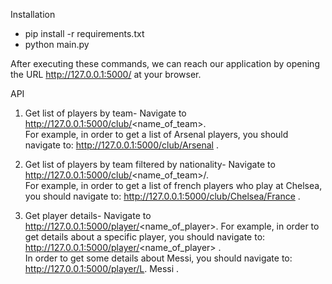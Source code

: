 Installation

- pip install -r requirements.txt
- python main.py

After executing these commands, we can reach our application by opening the URL http://127.0.0.1:5000/ at your browser.

API

1. Get list of players by team- 
  Navigate to http://127.0.0.1:5000/club/<name_of_team>.  
  For example, in order to get a list of Arsenal players, you should navigate to:
  http://127.0.0.1:5000/club/Arsenal .

2.  Get list of players by team filtered by nationality-
Navigate to http://127.0.0.1:5000/club/<name_of_team>/<nationality>.  
For example, in order to get a list of french players who play at Chelsea, you should navigate to: http://127.0.0.1:5000/club/Chelsea/France .  

3. Get player details-
Navigate to http://127.0.0.1:5000/player/<name_of_player>.
For example, in order to get details about a specific player, you should navigate to: http://127.0.0.1:5000/player/<name_of_player> .  
In order to get some details about Messi, you should navigate to: http://127.0.0.1:5000/player/L. Messi .

